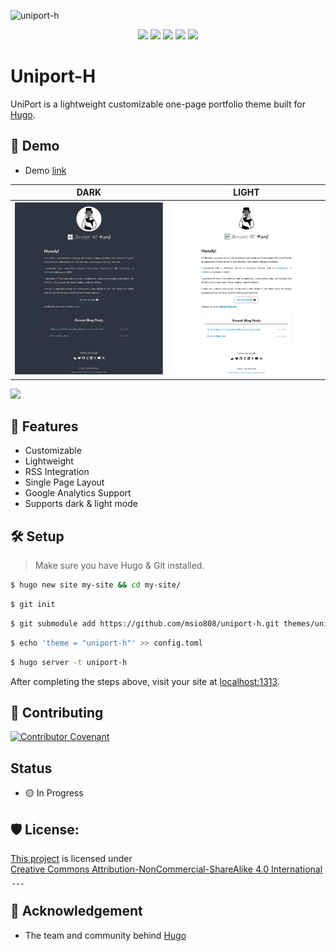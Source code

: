 ![uniport-h](https://socialify.git.ci/msio808/uniport-h/image?custom_description=&description=1&font=Rokkitt&forks=1&issues=1&language=1&name=1&owner=1&pattern=Floating+Cogs&pulls=1&stargazers=1&theme=Auto)



<span style="text-align:center;">

![](https://img.shields.io/badge/HUGO-white?logo=hugo)
![](https://img.shields.io/badge/HTML5-white?logo=html5)
![](https://img.shields.io/badge/CSS3-blue?logo=css3)
![](https://img.shields.io/badge/JS-black?logo=javascript)
![](https://img.shields.io/badge/MD-black?logo=markdown)

</span>

# Uniport-H
UniPort is a lightweight customizable one-page portfolio theme built for [Hugo](https://gohugo.io/).

## 🚀 Demo
- Demo [link](#)

|DARK|LIGHT|
|-|-|
|![](./img/dim.png)|![](./img/light.png)|



![](screenshot.png)

## 🧐 Features
- Customizable
- Lightweight
- RSS Integration
- Single Page Layout
- Google Analytics Support
- Supports dark & light mode

## 🛠️ Setup

> Make sure you have Hugo & Git installed.

```sh
$ hugo new site my-site && cd my-site/
```

```sh
$ git init
```
```sh
$ git submodule add https://github.com/msio808/uniport-h.git themes/uniport-h
```
```sh
$ echo 'theme = "uniport-h"' >> config.toml
```
```sh
$ hugo server -t uniport-h
```

After completing the steps above, visit your site at [localhost:1313](http://localhost:1313).

## 🍰 Contributing
[![Contributor Covenant](https://img.shields.io/badge/Contributor%20Covenant-2.1-4baaaa.svg)](code_of_conduct.md) 

## Status
- 🟡 In Progress

## 🛡️ License:
<p xmlns:cc="http://creativecommons.org/ns#" xmlns:dct="http://purl.org/dc/terms/">
    <a property="dct:title" rel="cc:attributionURL" href="https://github.com/msio808/uniport-h.git">This project</a>
    <a rel="cc:attributionURL dct:creator" property="cc:attributionName" href="https://msio.me" ></a>
    is licensed under
    <a href="https://creativecommons.org/licenses/by-nc-sa/4.0/?ref=chooser-v1"
    target="_blank" rel="license noopener noreferrer" style="display: inline-block">Creative Commons Attribution-NonCommercial-ShareAlike 4.0 International
    <img style="height: 22px !important; margin-left: 3px; vertical-align: text-bottom;"
        src="https://mirrors.creativecommons.org/presskit/icons/cc.svg?ref=chooser-v1" alt="" />
    <img style="height: 22px !important; margin-left: 3px; vertical-align: text-bottom;"
        src="https://mirrors.creativecommons.org/presskit/icons/by.svg?ref=chooser-v1" alt="" />
    <img style="height: 22px !important; margin-left: 3px; vertical-align: text-bottom;"
        src="https://mirrors.creativecommons.org/presskit/icons/nc.svg?ref=chooser-v1" alt="" />
    <img style=" height: 22px !important; margin-left: 3px; vertical-align: text-bottom;"
      src="https://mirrors.creativecommons.org/presskit/icons/sa.svg?ref=chooser-v1" alt=""/>
    </a>
</p>

## 🙏 Acknowledgement
- The team and community behind [Hugo](https://gohugo.io)
